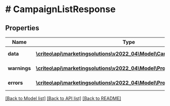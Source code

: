 # # CampaignListResponse

## Properties

Name | Type | Description | Notes
------------ | ------------- | ------------- | -------------
**data** | [**\criteo\api\marketingsolutions\v2022_04\Model\CampaignReadResource[]**](CampaignReadResource.md) |  | [optional] [readonly]
**warnings** | [**\criteo\api\marketingsolutions\v2022_04\Model\ProblemDetails[]**](ProblemDetails.md) |  | [optional] [readonly]
**errors** | [**\criteo\api\marketingsolutions\v2022_04\Model\ProblemDetails[]**](ProblemDetails.md) |  | [optional] [readonly]

[[Back to Model list]](../../README.md#models) [[Back to API list]](../../README.md#endpoints) [[Back to README]](../../README.md)
